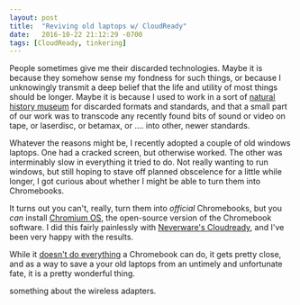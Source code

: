 ```yaml
---
layout: post
title:  "Reviving old laptops w/ CloudReady"
date:   2016-10-22 21:12:29 -0700
tags: [CloudReady, tinkering]
---
```

People sometimes give me their discarded technologies. Maybe it is because they somehow sense my fondness for such things, or because I unknowingly transmit a deep belief that the life and utility of most things should be longer. Maybe it is because I used to work in a sort of [natural history museum](http://lss.wisc.edu) for discarded formats and standards, and that a small part of our work was to transcode any recently found bits of sound or video on tape, or laserdisc, or betamax, or .... into other, newer standards.

Whatever the reasons might be, I recently adopted a couple of old windows laptops. One had a cracked screen, but otherwise worked. The other was interminably slow in everything it tried to do. Not really wanting to run windows, but still hoping to stave off planned obscelence for a little while longer, I got curious about whether I might be able to turn them into Chromebooks.

It turns out you can't, really, turn them into *official* Chromebooks, but you *can* install [Chromium OS](https://www.chromium.org/chromium-os), the open-source version of the Chromebook software. I did this fairly painlessly with [Neverware's Cloudready](https://www.neverware.com/installation/), and I've been very happy with the results.

While it [doesn't do everything](http://www.computerworld.com/article/3036161/cloud-computing/cloudready-convert-old-computer-into-chromebook.html) a Chromebook can do, it gets pretty close, and as a way to save a your old laptops from an untimely and unfortunate fate, it is a pretty wonderful thing.

something about the wireless adapters.